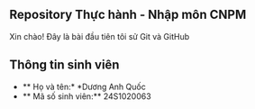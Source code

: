 ## Repository Thực hành - Nhập môn CNPM
Xin chào! Đây là bài đầu tiên tôi sử Git và GitHub

## Thông tin sinh viên
- ** Họ và tên:* *Dương Anh Quốc
- ** Mã số sinh viên:** 24S1020063
